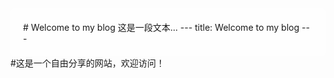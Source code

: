 <style>
  body {
    background-image: url("[https://p3-flow-imagex-sign.byteimg.com/ocean-cloud-tos/image_skill/fc368a40-913e-4c3e-a74a-a1b5841267ea_1757142027813242885_origin~tplv-a9rns2rl98-web-download-watermark.png?rk3s=b14c611d&x-expires=1788678027&x-signature=xuwF%2FVDHtbWhcj60T2hu%2FGrRX5I%3D](https://p2.img.cctvpic.com/photoworkspace/contentimg/2025/09/03/2025090313313631496.jpg)");
    background-size: cover; /* 图片覆盖整个背景 */
    background-repeat: no-repeat; /* 不重复显示图片 */
    background-position: center; /* 图片居中 */
    background-attachment: fixed; /* 背景固定，不随滚动变化 */
  }
  /* 可选：为了让文字更清晰，设置文字颜色和背景半透明遮罩 */ 
  .content {
    background-color: rgba(255, 255, 255, 0.8); /* 白色半透明背景 */
    padding: 20px;
    border-radius: 8px;
  }
</style>

<div class="content">
  <!-- title: Welcome to my blog -->
  # Welcome to my blog
  这是一段文本...
  ---
  title: Welcome to my blog
  ---
</div>
#这是一个自由分享的网站，欢迎访问！

